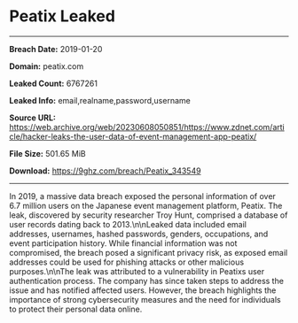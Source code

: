 # Peatix Leaked

------------
**Breach Date:** 2019-01-20

**Domain:** peatix.com

**Leaked Count:** 6767261

**Leaked Info:** email,realname,password,username

**Source URL:** https://web.archive.org/web/20230608050851/https://www.zdnet.com/article/hacker-leaks-the-user-data-of-event-management-app-peatix/

**File Size:** 501.65 MiB

**Download:** https://9ghz.com/breach/Peatix_343549

------------
In 2019, a massive data breach exposed the personal information of over 6.7 million users on the Japanese event management platform, Peatix. The leak, discovered by security researcher Troy Hunt, comprised a database of user records dating back to 2013.\n\nLeaked data included email addresses, usernames, hashed passwords, genders, occupations, and event participation history. While financial information was not compromised, the breach posed a significant privacy risk, as exposed email addresses could be used for phishing attacks or other malicious purposes.\n\nThe leak was attributed to a vulnerability in Peatixs user authentication process. The company has since taken steps to address the issue and has notified affected users. However, the breach highlights the importance of strong cybersecurity measures and the need for individuals to protect their personal data online.
